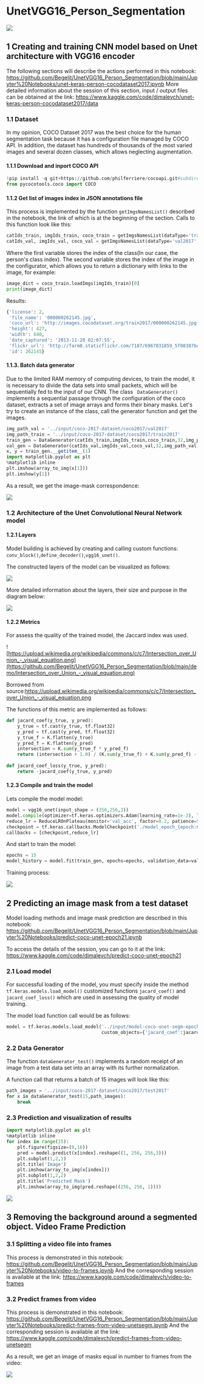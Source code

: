 # UnetVGG16_Person_Segmentation
![](https://github.com/Begelit/UnetVGG16_Person_Segmentation/blob/main/demo/collage_gif.gif)
## 1 Creating and training CNN model based on Unet architecture with VGG16 encoder
The following sections will describe the actions performed in this notebook:
https://github.com/Begelit/UnetVGG16_Person_Segmentation/blob/main/Jupyter%20Notebooks/unet-keras-person-cocodataset2017.ipynb
More detailed information about the session of this section, input / output files can be obtained at the link:
https://www.kaggle.com/code/dimalevch/unet-keras-person-cocodataset2017/data
### 1.1 Dataset
In my opinion, COCO Dataset 2017 was the best choice for the human segmentation task because it has a configuration file managed by COCO API. In addition, the dataset has hundreds of thousands of the most varied images and several dozen classes, which allows neglecting augmentation.
#### 1.1.1 Download and inport COCO API
```python
!pip install -q git+https://github.com/philferriere/cocoapi.git#subdirectory=PythonAPI
from pycocotools.coco import COCO
```
#### 1.1.2 Get list of images index in JSON annotations file
This process is implemented by the function ```getImgsNamesList()``` described in the notebook, the link of which is at the beginning of the section.
Calls to this function look like this:
```python
catIds_train, imgIds_train, coco_train = getImgsNamesList(dataType='train2017',classNames='person')
catIds_val, imgIds_val, coco_val = getImgsNamesList(dataType='val2017',classNames='person')
```
Where the first variable stores the index of the class(In our case, the person's class index). 
The second variable stores the index of the image in the configurator, which allows you to return a dictionary with links to the image, for example:
```python
image_dict = coco_train.loadImgs(imgIds_train)[0]
print(image_dict)
```
Results:
```python
{'license': 2,
 'file_name': '000000262145.jpg',
 'coco_url': 'http://images.cocodataset.org/train2017/000000262145.jpg',
 'height': 427,
 'width': 640,
 'date_captured': '2013-11-20 02:07:55',
 'flickr_url': 'http://farm8.staticflickr.com/7187/6967031859_5f08387bde_z.jpg',
 'id': 262145}
```
#### 1.1.3. Batch data generator
Due to the limited RAM memory of computing devices, to train the model, it is necessary to divide the data sets into small packets, which will be sequentially fed to the input of our CNN.
The class ``` DataGenerator()``` implements a sequential passage through the configuration of the coco dataset, extracts a set of image arrays and forms their binary masks. 
Let's try to create an instance of the class, call the generator function and get the images.
```python
img_path_val = '../input/coco-2017-dataset/coco2017/val2017'
img_path_train = '../input/coco-2017-dataset/coco2017/train2017'
train_gen = DataGenerator(catIds_train,imgIds_train,coco_train,32,img_path_train)
val_gen = DataGenerator(catIds_val,imgIds_val,coco_val,32,img_path_val)
x, y = train_gen.__getitem__(1)
import matplotlib.pyplot as plt
%matplotlib inline
plt.imshow(array_to_img(x[1]))
plt.imshow(y[1])
```
As a result, we get the image-mask correspondence:

![](https://github.com/Begelit/UnetVGG16_Person_Segmentation/blob/main/demo/DataGeneratorResult.png)

### 1.2 Architecture of the Unet Convolutional Neural Network model
#### 1.2.1 Layers
Model building is achieved by creating and calling custom functions: ```conv_block()```,```define_decoder()```,```vgg16_unet()```.

The constructed layers of the model can be visualized as follows:

![](https://github.com/Begelit/UnetVGG16_Person_Segmentation/blob/main/demo/VisualModel_1.png)

More detailed information about the layers, their size and purpose in the diagram below:

![](https://github.com/Begelit/UnetVGG16_Person_Segmentation/blob/main/demo/model-unet.png)

#### 1.2.2 Metrics
For assess the quality of the trained model, the Jaccard index was used.

![https://upload.wikimedia.org/wikipedia/commons/c/c7/Intersection_over_Union_-_visual_equation.png](https://github.com/Begelit/UnetVGG16_Person_Segmentation/blob/main/demo/Intersection_over_Union_-_visual_equation.png)

Borrowed from source:https://upload.wikimedia.org/wikipedia/commons/c/c7/Intersection_over_Union_-_visual_equation.png

The functions of this metric are implemented as follows:

```python
def jacard_coef(y_true, y_pred):
    y_true = tf.cast(y_true, tf.float32)
    y_pred = tf.cast(y_pred, tf.float32)
    y_true_f = K.flatten(y_true)
    y_pred_f = K.flatten(y_pred)
    intersection = K.sum(y_true_f * y_pred_f)
    return (intersection + 1.0) / (K.sum(y_true_f) + K.sum(y_pred_f) - intersection + 1.0)
    
def jacard_coef_loss(y_true, y_pred):
    return -jacard_coef(y_true, y_pred)
```
#### 1.2.3 Compile and train the model
Lets compile the model model:

```python
model = vgg16_unet(input_shape = (256,256,3))
model.compile(optimizer=tf.keras.optimizers.Adam(learning_rate=1e-3), loss=[jacard_coef_loss], metrics=['accuracy', jacard_coef])
reduce_lr = ReduceLROnPlateau(monitor='val_acc', factor=0.2, patience=5, verbose=1)
checkpoint = tf.keras.callbacks.ModelCheckpoint('./model_epoch_{epoch:00d}', save_best_only= False)
callbacks = [checkpoint,reduce_lr]
```

And start to train the model:

```python
epochs = 15
model_history = model.fit(train_gen, epochs=epochs, validation_data=val_gen, callbacks=callbacks)
```

Training process:

![](https://github.com/Begelit/UnetVGG16_Person_Segmentation/blob/main/demo/TrainProcess.PNG)

## 2 Predicting an image mask from a test dataset
Model loading methods and image mask prediction are described in this notebook: https://github.com/Begelit/UnetVGG16_Person_Segmentation/blob/main/Jupyter%20Notebooks/predict-coco-unet-epoch21.ipynb

To access the details of the session, you can go to it at the link: https://www.kaggle.com/code/dimalevch/predict-coco-unet-epoch21

### 2.1 Load model
For successful loading of the model, you must specify inside the method ```tf.keras.models.load_model()``` customized functions ```jacard_coef()``` and ```jacard_coef_loss()``` which are used in assessing the quality of model training.

The model load function call would be as follows:
```python
model = tf.keras.models.load_model('../input/model-coco-unet-segm-epoch-21/model_coco_epoch_21',
                                   custom_objects={'jacard_coef':jacard_coef,'jacard_coef_loss':jacard_coef_loss})
```
### 2.2 Data Generator
The function ```dataGenerator_test()``` implements a random receipt of an image from a test data set into an array with its further normalization.

A function call that returns a batch of 15 images will look like this:

```python
path_images = '../input/coco-2017-dataset/coco2017/test2017'
for x in dataGenerator_test(15,path_images):
    break
```

### 2.3 Prediction and visualization of results

```python
import matplotlib.pyplot as plt
%matplotlib inline
for index in range(15):
    plt.figure(figsize=(8,16))
    pred = model.predict(x[index].reshape((1, 256, 256,3)))
    plt.subplot(1,2,1)
    plt.title('Image')
    plt.imshow(array_to_img(x[index]))
    plt.subplot(1,2,2)
    plt.title('Predicted Mask')
    plt.imshow(array_to_img(pred.reshape((256, 256, 1))))
```
![](https://github.com/Begelit/UnetVGG16_Person_Segmentation/blob/main/demo/PredictEpoch21.png)

## 3 Removing the background around a segmented object. Video Frame Prediction
### 3.1 Splitting a video file into frames
This process is demonstrated in this notebook:
https://github.com/Begelit/UnetVGG16_Person_Segmentation/blob/main/Jupyter%20Notebooks/video-to-frames.ipynb
And the corresponding session is available at the link:
https://www.kaggle.com/code/dimalevch/video-to-frames
### 3.2 Predict frames from video
This process is demonstrated in this notebook:
https://github.com/Begelit/UnetVGG16_Person_Segmentation/blob/main/Jupyter%20Notebooks/predict-frames-from-video-unetsegm.ipynb
And the corresponding session is available at the link:
https://www.kaggle.com/code/dimalevch/predict-frames-from-video-unetsegm

As a result, we get an image of masks equal in number to frames from the video:

![](https://github.com/Begelit/UnetVGG16_Person_Segmentation/blob/main/demo/VideoToFramesPredict.png)

